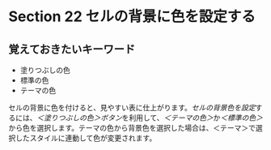 # Section 22 セルの背景に色を設定する

## 覚えておきたいキーワード
- 塗りつぶしの色
- 標準の色
- テーマの色

セルの背景に色を付けると、見やすい表に仕上がります。<em>セルの背景色を設定</em>するには、<em>＜塗りつぶしの色＞ボタン</em>を利用して、<em>＜テーマの色＞</em>か<em>＜標準の色＞</em>から色を選択します。テーマの色から背景色を選択した場合は、＜テーマ＞で選択したスタイルに連動して色が変更されます。
